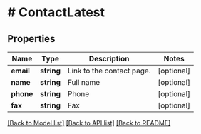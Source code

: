 # # ContactLatest

## Properties

Name | Type | Description | Notes
------------ | ------------- | ------------- | -------------
**email** | **string** | Link to the contact page. | [optional]
**name** | **string** | Full name | [optional]
**phone** | **string** | Phone | [optional]
**fax** | **string** | Fax | [optional]

[[Back to Model list]](../../README.md#models) [[Back to API list]](../../README.md#endpoints) [[Back to README]](../../README.md)
